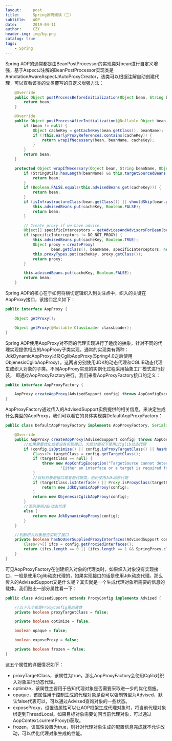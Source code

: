 ```yaml
---
layout:     post
title:      Spring源码阅读（二）
subtitle:   AOP
date:       2019-04-11
author:     CZY
header-img: img/bg.png
catalog: true
tags:
    - Spring
---
```


Spring AOP的通常都是由BeanPostProcessor的实现类对bean进行自定义增强，基于AspectJ注解的BeanPostProcessor实现类是AnnotationAwareAspectJAutoProxyCreator，该类可以根据注解自动创建代理，可以查看该类的父类覆写的自定义增强方法：

```java
	@Override
	public Object postProcessBeforeInitialization(Object bean, String beanName) {
		return bean;
	}

	@Override
	public Object postProcessAfterInitialization(@Nullable Object bean, String beanName) throws BeansException {
		if (bean != null) {
			Object cacheKey = getCacheKey(bean.getClass(), beanName);
			if (!this.earlyProxyReferences.contains(cacheKey)) {
				return wrapIfNecessary(bean, beanName, cacheKey);
			}
		}
		return bean;
	}

	protected Object wrapIfNecessary(Object bean, String beanName, Object cacheKey) {
		if (StringUtils.hasLength(beanName) && this.targetSourcedBeans.contains(beanName)) {
			return bean;
		}
		if (Boolean.FALSE.equals(this.advisedBeans.get(cacheKey))) {
			return bean;
		}
		if (isInfrastructureClass(bean.getClass()) || shouldSkip(bean.getClass(), beanName)) {
			this.advisedBeans.put(cacheKey, Boolean.FALSE);
			return bean;
		}

		// Create proxy if we have advice.
		Object[] specificInterceptors = getAdvicesAndAdvisorsForBean(bean.getClass(), beanName, null);
		if (specificInterceptors != DO_NOT_PROXY) {
			this.advisedBeans.put(cacheKey, Boolean.TRUE);
			Object proxy = createProxy(
					bean.getClass(), beanName, specificInterceptors, new SingletonTargetSource(bean));
			this.proxyTypes.put(cacheKey, proxy.getClass());
			return proxy;
		}

		this.advisedBeans.put(cacheKey, Boolean.FALSE);
		return bean;
	}

```
Spring AOP的核心在于如何将横切逻辑织入到关注点中，织入的关键在AopProxy接口，该接口定义如下：

```java
public interface AopProxy {

	Object getProxy();

	Object getProxy(@Nullable ClassLoader classLoader);
}
```

Spring AOP使用AopProxy对不同的代理实现进行了适度的抽象，针对不同的代理实现提供相应的AopProxy子类实现。通常的实现类有两种：JdkDynamicAopProxy以及CglibAopProxy(Spring4.0之后使用 ObjenesisCglibAopProxy），这两者分别使用JDK的动态代理和CGLIB动态代理生成织入对象的子类。不同AopProxy实现的实例化过程采用抽象工厂模式进行封装， 即通过AopProxyFactory进行。我们来看AopProxyFactory接口的定义：

```java
public interface AopProxyFactory {

	AopProxy createAopProxy(AdvisedSupport config) throws AopConfigException;
}
```

AopProxyFactory通过传入的AdvisedSupport实例提供的相关信息，来决定生成什么类型的AopProxy，我们可以看它的具体实现类DefaultAopProxyFactory：

```java
public class DefaultAopProxyFactory implements AopProxyFactory, Serializable {

	@Override
	public AopProxy createAopProxy(AdvisedSupport config) throws AopConfigException {
        //如果需要优化或者没有实现接口，大部分情况下使用过Cglib动态代理
		if (config.isOptimize() || config.isProxyTargetClass() || hasNoUserSuppliedProxyInterfaces(config)) {
			Class<?> targetClass = config.getTargetClass();
			if (targetClass == null) {
				throw new AopConfigException("TargetSource cannot determine target class: " +
						"Either an interface or a target is required for proxy creation.");
			}
            //目标对象是接口或者是代理类，则仍使用Jdk动态代理
			if (targetClass.isInterface() || Proxy.isProxyClass(targetClass)) {
				return new JdkDynamicAopProxy(config);
			}
			return new ObjenesisCglibAopProxy(config);
		}
        //否则使用Jdk动态代理
		else {
			return new JdkDynamicAopProxy(config);
		}
	}

	//判断织入对象是否实现了接口
	private boolean hasNoUserSuppliedProxyInterfaces(AdvisedSupport config) {
		Class<?>[] ifcs = config.getProxiedInterfaces();
		return (ifcs.length == 0 || (ifcs.length == 1 && SpringProxy.class.isAssignableFrom(ifcs[0])));
	}
}
```

可见AopProxyFactory在创建织入对象的代理类时，如果织入对象没有实现接口，一般是使用Cglib动态代理的，如果实现接口的话是使用Jdk动态代理。那么传入的AdvisedSupport又是什么呢？其实就是一个生成代理对象所需要的信息的载体。我们贴出一部分属性看一下：

```java
public class AdvisedSupport extends ProxyConfig implements Advised {

    //以下几个都是ProxyConfig里的属性
    private boolean proxyTargetClass = false;

	private boolean optimize = false;

	boolean opaque = false;

	boolean exposeProxy = false;

	private boolean frozen = false;
}
```

这五个属性的详细情况如下：
+ proxyTargetClass，该属性为true，那么AopProxyFactory会使用Cglib对织入对象进行动态代理。
+ optimize，该属性主要用于告知代理对象是否需要采取进一步的优化措施。
+ opaque，该属性用于控制生成的代理对象是否可以强制转型为Advised，默认false代表可以，可以通过Advised查询对象的一些状态。
+ exposeProxy，设置该属性可以让AOP框架生成代理对象时，将当前代理对象绑定到ThreadLocal。如果目标对象需要访问当前代理对象，可以通过AopContext.currentProxy()获取。
+ frozen，该属性设置为true，则针对代理对象生成的配置信息完成就不允许改动，可以优化代理对象生成的性能。

